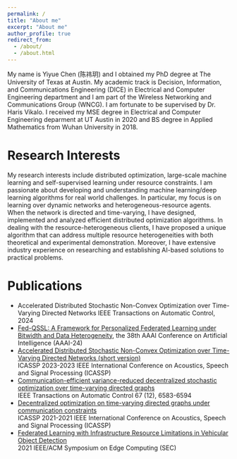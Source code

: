 ```yaml
---
permalink: /
title: "About me"
excerpt: "About me"
author_profile: true
redirect_from: 
  - /about/
  - /about.html
---
```



My name is Yiyue Chen (陈祎玥) and I obtained my PhD degree at The University of Texas at Austin. My academic track is Decision, Information, and Communications Engineering (DICE) in Electrical and Computer Engineering department and I am part of the Wireless Networking and Communications Group (WNCG). I am fortunate to be supervised by Dr. Haris Vikalo. I received my MSE degree in Electrical and Computer Engineering deparment at UT Austin in 2020 and BS degree in Applied Mathematics from Wuhan University in 2018.

Research Interests
======
My research interests include distributed optimization, large-scale machine learning and self-supervised learning under resource constraints. I am passionate about developing and understanding machine learning/deep learning algorithms for real world challenges. In particular, my focus is on learning over dynamic networks and heterogeneous-resource agents. When the network is directed and time-varying, I have designed, implemented and analyzed efficient distributed optimization algorithms. In dealing with the resource-heterogeneous clients, I have proposed a unique algorithm that can address multiple resource heterogeneities with both theoretical and experimental demonstration. Moreover, I have extensive industry experience on researching and establishing AI-based solutions to practical problems.

Publications
======
* Accelerated Distributed Stochastic Non-Convex Optimization over Time-Varying Directed Networks
  IEEE Transactions on Automatic Control, 2024
* [Fed-QSSL: A Framework for Personalized Federated Learning under Bitwidth and Data Heterogeneity](https://arxiv.org/pdf/2312.13380.pdf), 
  the 38th AAAI Conference on Artificial Intelligence (AAAI-24)
* [Accelerated Distributed Stochastic Non-Convex Optimization over Time-Varying Directed Networks (short version)](https://ieeexplore.ieee.org/abstract/document/10094584)  
  ICASSP 2023-2023 IEEE International Conference on Acoustics, Speech and Signal Processing (ICASSP)
* [Communication-efficient variance-reduced decentralized stochastic optimization over time-varying directed graphs](https://ieeexplore.ieee.org/abstract/document/9640474)  
  IEEE Transactions on Automatic Control 67 (12), 6583-6594
* [Decentralized optimization on time-varying directed graphs under communication constraints](https://ieeexplore.ieee.org/abstract/document/9415052)  
  ICASSP 2021-2021 IEEE International Conference on Acoustics, Speech and Signal Processing (ICASSP)
* [Federated Learning with Infrastructure Resource Limitations in Vehicular Object Detection](https://ieeexplore.ieee.org/abstract/document/9708936)  
  2021 IEEE/ACM Symposium on Edge Computing (SEC)
